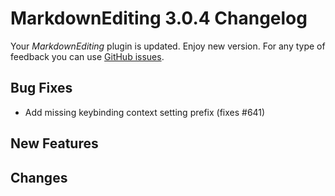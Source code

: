 # MarkdownEditing 3.0.4 Changelog

Your _MarkdownEditing_ plugin is updated. Enjoy new version. For any type of
feedback you can use [GitHub issues][issues].

## Bug Fixes

* Add missing keybinding context setting prefix (fixes #641)

## New Features

## Changes

[issues]: https://github.com/SublimeText-Markdown/MarkdownEditing/issues
